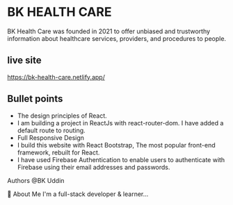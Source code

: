 # BK HEALTH CARE

BK Health Care was founded in 2021 to offer unbiased and trustworthy information about healthcare services, providers, and procedures to people.

## live site

https://bk-health-care.netlify.app/

## Bullet points

- The design principles of React.
- I am building a project in ReactJs with react-router-dom. I have added a default route to routing.
- Full Responsive Design
- I build this website with React Bootstrap, The most popular front-end framework, rebuilt for React.
- I have used Firebase Authentication to enable users to authenticate with Firebase using their email addresses and passwords.

Authors
@BK Uddin

🚀 About Me
I'm a full-stack developer & learner...
